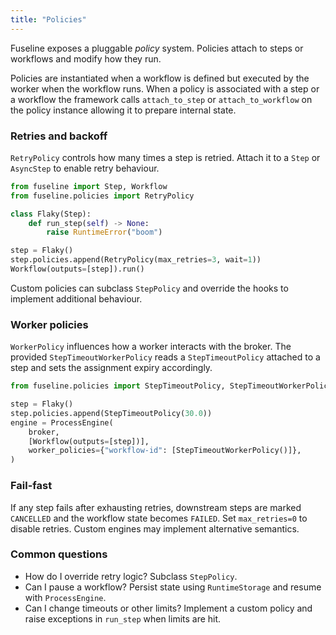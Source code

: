 ```yaml
---
title: "Policies"
---
```


Fuseline exposes a pluggable *policy* system. Policies attach to steps or
workflows and modify how they run.

Policies are instantiated when a workflow is defined but executed by the
worker when the workflow runs.  When a policy is associated with a step or a
workflow the framework calls ``attach_to_step`` or ``attach_to_workflow`` on the
policy instance allowing it to prepare internal state.

### Retries and backoff

`RetryPolicy` controls how many times a step is retried. Attach it to a
`Step` or `AsyncStep` to enable retry behaviour.

```python
from fuseline import Step, Workflow
from fuseline.policies import RetryPolicy

class Flaky(Step):
    def run_step(self) -> None:
        raise RuntimeError("boom")

step = Flaky()
step.policies.append(RetryPolicy(max_retries=3, wait=1))
Workflow(outputs=[step]).run()
```

Custom policies can subclass `StepPolicy` and override the hooks to
implement additional behaviour.

### Worker policies

`WorkerPolicy` influences how a worker interacts with the broker. The
provided `StepTimeoutWorkerPolicy` reads a `StepTimeoutPolicy` attached to
a step and sets the assignment expiry accordingly.

```python
from fuseline.policies import StepTimeoutPolicy, StepTimeoutWorkerPolicy

step = Flaky()
step.policies.append(StepTimeoutPolicy(30.0))
engine = ProcessEngine(
    broker,
    [Workflow(outputs=[step])],
    worker_policies={"workflow-id": [StepTimeoutWorkerPolicy()]},
)
```

### Fail-fast

If any step fails after exhausting retries, downstream steps are marked
`CANCELLED` and the workflow state becomes `FAILED`. Set `max_retries=0`
to disable retries. Custom engines may implement alternative semantics.

### Common questions

- How do I override retry logic?  Subclass `StepPolicy`.
- Can I pause a workflow?  Persist state using `RuntimeStorage` and resume
  with `ProcessEngine`.
- Can I change timeouts or other limits?  Implement a custom policy and
  raise exceptions in `run_step` when limits are hit.
